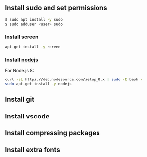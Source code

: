 
## Install sudo and set permissions ## 

```bash
$ sudo apt install -y sudo
$ sudo adduser <user> sudo
```

### Install [screen][screen] ###
```bash
apt-get install -y screen
```

### Install [nodejs][nodejs] ###
For Node.js 8:
```bash
curl -sL https://deb.nodesource.com/setup_8.x | sudo -E bash -
sudo apt-get install -y nodejs
```

## Install git ##

## Install vscode ##

## Install compressing packages ##

## Install extra fonts ##

[screen]: https://www.gnu.org/software/screen/manual/screen.html
[nodejs]: https://nodejs.org/en/download/package-manager/#debian-and-ubuntu-based-linux-distributions

